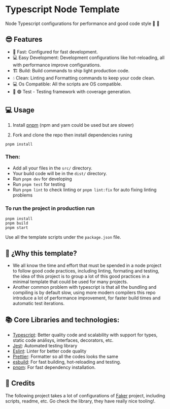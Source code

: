 <div align="left">
  <h1>Typescript Node Template</h1>
  <p>Node Typescript configurations for performance and good code style 🚀 🚀</p>
  
  <!-- [![npm version](https://badgen.net/npm/v/@faker-js/faker)](https://www.npmjs.com/package/@faker-js/faker) -->
  <!-- [![npm downloads](https://badgen.net/npm/dm/
  @faker-js/faker)](https://www.npmjs.com/package/@faker-js/faker) -->
  <!-- [![Continuous Integration](https://github.com/faker-js/faker/actions/workflows/ci.yml/badge.svg)](https://github.com/faker-js/faker/actions/workflows/ci.yml) -->
  <!-- [![codecov](https://codecov.io/gh/faker-js/faker/branch/next/graph/badge.svg?token=N61U168G08)](https://codecov.io/gh/faker-js/faker) -->
  <!-- [![Chat on Discord](https://img.shields.io/badge/chat-discord-blue?style=flat&logo=discord)](https://chat.fakerjs.dev) -->
  <!-- [![Open Collective](https://img.shields.io/opencollective/backers/fakerjs)](https://opencollective.com/fakerjs#section-contributors) -->
  <!-- [![sponsor](https://img.shields.io/opencollective/all/fakerjs?label=sponsors)](https://opencollective.com/fakerjs) -->
  
</div>

## 😎 Features

- 🚀 Fast: Configured for fast development.
- 💻 Easy Development: Development configurations like hot-reloading, all with performance improve configurations.
- 🏗️ Build: Build commands to ship light production code.
- 💧 Clean: Linting and Formatting commands to keep your code clean.
- 💻 Os Compatible: All the scripts are OS compatible.
- 🔴 🟢 Test - Testing framework with coverage generation.

## 💻 Usage
1. Install [pnpm](https://pnpm.io/es/) (npm and yarn could be used but are slower)

2. Fork and clone the repo then install dependencies runing
```
pnpm install
```
### Then:
- Add all your files in the `src/` directory.
- Your build code will be in the `dist/` directory.
- Run `pnpm dev` for developing
- Run `pnpm test` for testing
- Run `pnpm lint` to check linting or `pnpm lint:fix` for auto fixing linting problems

### To run the project in production run
```
pnpm install
pnpm build
pnpm start
```


Use all the template scripts under the `package.json` file.

## 🤔 ¿Why this template?
- We all know the time and effort that must be spended in a node project to follow good code practices, including linting, formating and testing, the idea of this project is to group a lot of this good practices in a minimal template that could be used for many projects.
- Another common problem with typescript is that all the bundling and compiling is by default slow, using more modern compilers this repo introduce a lot of performance improvement, for faster build times and automatic test iterations.

## 📚 Core Libraries and technologies:
- [Typescript](https://www.typescriptlang.org/): Better quality code and scalability with support for types, static code análisys, interfaces, decorators, etc.
- [Jest](https://jestjs.io/): Automated testing library
- [Eslint](https://eslint.org/): Linter for better code quality
- [Prettier](https://prettier.io/): Formatter so all the codes looks the same
- [esbuild](https://esbuild.github.io/): For fast building, hot-reloading and testing.
- [pnpm](https://pnpm.io/es/): For fast dependency installation.




<!-- ## 🤝 Sponsors

Faker is an MIT-licensed open source project with its ongoing development made possible entirely by the support of these awesome backers -->

<!-- ### Sponsors

![](https://opencollective.com/fakerjs/organizations.svg) -->

<!-- ### Backers

![](https://opencollective.com/fakerjs/individuals.svg) -->

<!-- ## ✨ Contributing

Please make sure to read the [Contributing Guide](https://github.com/faker-js/faker/blob/next/CONTRIBUTING.md) before making a pull request. -->

## 📖 Credits

The following project takes a lot of configurations of [Faker](https://github.com/faker-js/faker) project, including scripts, readme, etc. Go check the library, they have really nice tooling!.


<!-- ## 📝 Changelog

Detailed changes for each release are documented in the [release notes](https://github.com/faker-js/faker/blob/next/CHANGELOG.md). -->

<!-- ## 🔑 License

[MIT](https://github.com/faker-js/faker/blob/next/LICENSE) -->